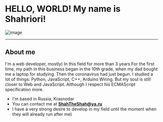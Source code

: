# HELLO, WORLD! My name is Shahriori!

![image](https://media2.giphy.com/media/bGgsc5mWoryfgKBx1u/giphy.gif?cid=ecf05e4798elcrser9u4s5ajb6bco4rt0ciog6iem8pivd7h&ep=v1_gifs_search&rid=giphy.gif&ct=g)

---

## About me

I'm a web developer, mostly) In this field for more than 3 years.For the first time, my path in this business began in the 10th grade, when my dad bought me a laptop for studying. Then the coronavirus had just begun. I studied a lot of things: Python, JavaScript, C++, Arduino Wiring. But my soul is still closer to Web and JavaScript. Although I respect his ECMAScript specification more.

+ I'm based in Russia, Krasnodar
+ You can contact me at **ShahTheShah@ya.ru**
+ I have a very strong desire to develop in my field until the moment when they will already run after me)
